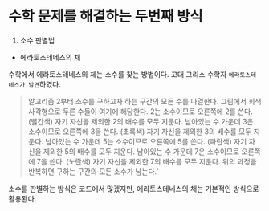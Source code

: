 # 수학 문제를 해결하는 두번째 방식

1. 소수 판별법

- 에라토스테네스의 채

수학에서 에라토스테네스의 체는 소수를 찾는 방법이다. 고대 그리스 수학자 `에라토스테네스가 발견`하였다.

> 알고리즘
> 2부터 소수를 구하고자 하는 구간의 모든 수를 나열한다. 그림에서 회색 사각형으로 두른 수들이 여기에 해당한다.
> 2는 소수이므로 오른쪽에 2를 쓴다. (빨간색)
> 자기 자신을 제외한 2의 배수를 모두 지운다.
> 남아있는 수 가운데 3은 소수이므로 오른쪽에 3을 쓴다. (초록색)
> 자기 자신을 제외한 3의 배수를 모두 지운다.
> 남아있는 수 가운데 5는 소수이므로 오른쪽에 5를 쓴다. (파란색)
> 자기 자신을 제외한 5의 배수를 모두 지운다.
> 남아있는 수 가운데 7은 소수이므로 오른쪽에 7을 쓴다. (노란색)
> 자기 자신을 제외한 7의 배수를 모두 지운다.
> 위의 과정을 반복하면 구하는 구간의 모든 소수가 남는다.`

소수를 판별하는 방식은 코드에서 많겠지만, 에라토스테네스의 채는 기본적인 방식으로 활용된다.
